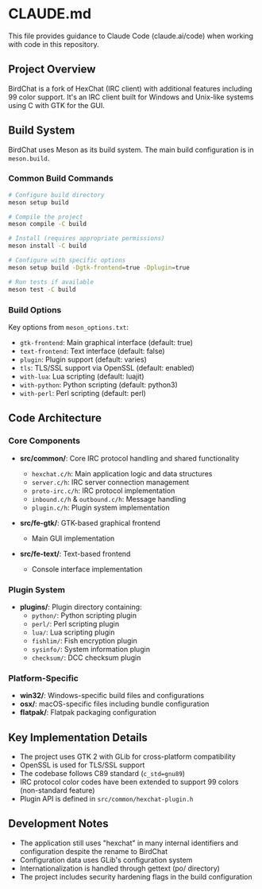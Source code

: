 # CLAUDE.md

This file provides guidance to Claude Code (claude.ai/code) when working with code in this repository.

## Project Overview

BirdChat is a fork of HexChat (IRC client) with additional features including 99 color support. It's an IRC client built for Windows and Unix-like systems using C with GTK for the GUI.

## Build System

BirdChat uses Meson as its build system. The main build configuration is in `meson.build`.

### Common Build Commands

```bash
# Configure build directory
meson setup build

# Compile the project
meson compile -C build

# Install (requires appropriate permissions)
meson install -C build

# Configure with specific options
meson setup build -Dgtk-frontend=true -Dplugin=true

# Run tests if available
meson test -C build
```

### Build Options

Key options from `meson_options.txt`:
- `gtk-frontend`: Main graphical interface (default: true)
- `text-frontend`: Text interface (default: false)
- `plugin`: Plugin support (default: varies)
- `tls`: TLS/SSL support via OpenSSL (default: enabled)
- `with-lua`: Lua scripting (default: luajit)
- `with-python`: Python scripting (default: python3)
- `with-perl`: Perl scripting (default: perl)

## Code Architecture

### Core Components

- **src/common/**: Core IRC protocol handling and shared functionality
  - `hexchat.c/h`: Main application logic and data structures
  - `server.c/h`: IRC server connection management
  - `proto-irc.c/h`: IRC protocol implementation
  - `inbound.c/h` & `outbound.c/h`: Message handling
  - `plugin.c/h`: Plugin system implementation

- **src/fe-gtk/**: GTK-based graphical frontend
  - Main GUI implementation

- **src/fe-text/**: Text-based frontend
  - Console interface implementation

### Plugin System

- **plugins/**: Plugin directory containing:
  - `python/`: Python scripting plugin
  - `perl/`: Perl scripting plugin
  - `lua/`: Lua scripting plugin
  - `fishlim/`: Fish encryption plugin
  - `sysinfo/`: System information plugin
  - `checksum/`: DCC checksum plugin

### Platform-Specific

- **win32/**: Windows-specific build files and configurations
- **osx/**: macOS-specific files including bundle configuration
- **flatpak/**: Flatpak packaging configuration

## Key Implementation Details

- The project uses GTK 2 with GLib for cross-platform compatibility
- OpenSSL is used for TLS/SSL support
- The codebase follows C89 standard (`c_std=gnu89`)
- IRC protocol color codes have been extended to support 99 colors (non-standard feature)
- Plugin API is defined in `src/common/hexchat-plugin.h`

## Development Notes

- The application still uses "hexchat" in many internal identifiers and configuration despite the rename to BirdChat
- Configuration data uses GLib's configuration system
- Internationalization is handled through gettext (po/ directory)
- The project includes security hardening flags in the build configuration